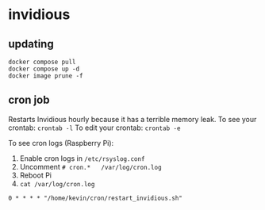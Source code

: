 # invidious

## updating
```
docker compose pull
docker compose up -d
docker image prune -f
```

## cron job
Restarts Invidious hourly because it has a terrible memory leak.
To see your crontab: `crontab -l`
To edit your crontab: `crontab -e`

To see cron logs (Raspberry Pi):
1. Enable cron logs in `/etc/rsyslog.conf`
2. Uncomment `# cron.*   /var/log/cron.log`
3. Reboot Pi
4. `cat /var/log/cron.log`

```
0 * * * * "/home/kevin/cron/restart_invidious.sh"
```